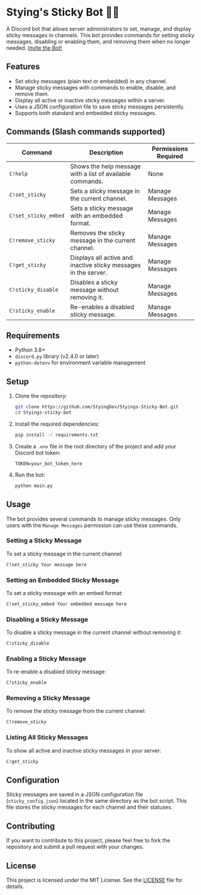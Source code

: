 # Stying's Sticky Bot 📌📎

A Discord bot that allows server administrators to set, manage, and display sticky messages in channels. This bot provides commands for setting sticky messages, disabling or enabling them, and removing them when no longer needed. [Invite the Bot!](https://discord.com/oauth2/authorize?client_id=1232239465502605352&permissions=277025515584&integration_type=0&scope=bot)

## Features

- Set sticky messages (plain text or embedded) in any channel.
- Manage sticky messages with commands to enable, disable, and remove them.
- Display all active or inactive sticky messages within a server.
- Uses a JSON configuration file to save sticky messages persistently.
- Supports both standard and embedded sticky messages.

## Commands (Slash commands supported)

| Command                 | Description                                                         | Permissions Required       |
|-------------------------|---------------------------------------------------------------------|-----------------------------|
| `C!help`                | Shows the help message with a list of available commands.            | None                        |
| `C!set_sticky`          | Sets a sticky message in the current channel.                        | Manage Messages             |
| `C!set_sticky_embed`    | Sets a sticky message with an embedded format.                       | Manage Messages             |
| `C!remove_sticky`       | Removes the sticky message in the current channel.                   | Manage Messages             |
| `C!get_sticky`          | Displays all active and inactive sticky messages in the server.      | Manage Messages             |
| `C!sticky_disable`      | Disables a sticky message without removing it.                       | Manage Messages             |
| `C!sticky_enable`       | Re-enables a disabled sticky message.                                | Manage Messages             |

## Requirements

- Python 3.8+
- `discord.py` library (v2.4.0 or later)
- `python-dotenv` for environment variable management

## Setup

1. Clone the repository:

    ```sh
    git clone https://github.com/StyingDev/Styings-Sticky-Bot.git
    cd Styings-sticky-bot
    ```

2. Install the required dependencies:

    ```sh
    pip install -r requirements.txt
    ```

3. Create a `.env` file in the root directory of the project and add your Discord bot token:

    ```env
    TOKEN=your_bot_token_here
    ```

4. Run the bot:

    ```sh
    python main.py
    ```

## Usage

The bot provides several commands to manage sticky messages. Only users with the `Manage Messages` permission can use these commands.

### Setting a Sticky Message

To set a sticky message in the current channel:

```sh
C!set_sticky Your message here
```

### Setting an Embedded Sticky Message

To set a sticky message with an embed format:

```sh
C!set_sticky_embed Your embedded message here
```

### Disabling a Sticky Message

To disable a sticky message in the current channel without removing it:

```sh
C!sticky_disable
```

### Enabling a Sticky Message

To re-enable a disabled sticky message:

```sh
C!sticky_enable
```

### Removing a Sticky Message

To remove the sticky message from the current channel:

```sh
C!remove_sticky
```

### Listing All Sticky Messages

To show all active and inactive sticky messages in your server:

```sh
C!get_sticky
```

## Configuration

Sticky messages are saved in a JSON configuration file (`sticky_config.json`) located in the same directory as the bot script. This file stores the sticky messages for each channel and their statuses.


## Contributing

If you want to contribute to this project, please feel free to fork the repository and submit a pull request with your changes.

## License

This project is licensed under the MIT License. See the [LICENSE](LICENSE) file for details.
